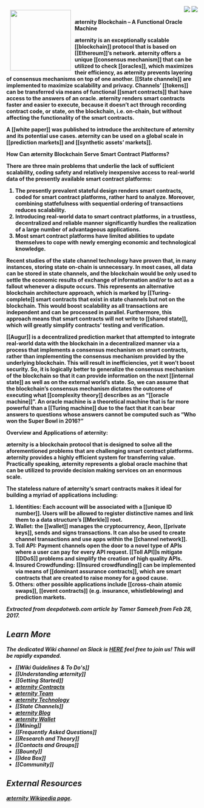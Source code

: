 <a href="http://www.aeternity.com/"><img width="160px" src="http://www.aeternity.com/user/themes/aeon/img/aeternity_logo.png" align="left" hspace="10" vspace="10"></a>

<p align = right><a target="_blank" href="https://twitter.com/intent/tweet?original_referer=https%3A%2F%2Fabout.twitter.com%2Fresources%2Fbuttons&text=Aeternity:%20scalable%20smart%20contracts%20interfacing%20with%20real%20world%20data&tw_p=tweetbutton&url=http%3A%2F%2Fwww.aeternity.com%2F&via=aetrnty"><img src="http://s30.postimg.org/j2q6ql27h/Tweet.png"></a>
<a target="_blank" href="https://twitter.com/aetrnty"> <img src="https://s24.postimg.org/4xcf9j8xh/Follow-_Twitter.jpg?2"></a>
</p>
<b>æternity Blockchain – A Functional Oracle Machine<p>

æternity is an exceptionally scalable [[blockchain]] protocol that is based on [[Ethereum]]’s network. æternity offers a unique [[consensus mechanism]] that can be utilized to check [[oracles]], which maximizes their efficiency, as æternity prevents layering of consensus mechanisms on top of one another. [[State channels]] are implemented to maximize scalability and privacy. Channels’ [[tokens]] can be transferred via means of functional [[smart contracts]] that have access to the answers of an oracle. æternity renders smart contracts faster and easier to execute, because it doesn’t act through recording contract code, or state, on the blockchain, i.e. on-chain, but without affecting the functionality of the smart contracts.<p>

A [[white paper]] was published to introduce the architecture of æternity and its potential use cases. æternity can be used on a global scale in [[prediction markets]] and [[synthetic assets’ markets]].<p>

<b>How Can æternity Blockchain Serve Smart Contract Platforms?<p>

There are three main problems that underlie the lack of sufficient scalability, coding safety and relatively inexpensive access to real-world data of the presently available smart contract platforms:<p>

<ol>
<li>The presently prevalent stateful design renders smart contracts, coded for smart contract platforms, rather hard to analyze. Moreover, combining statfefulness with sequential ordering of transactions reduces scalability.
<li>Introducing real-world data to smart contract platforms, in a trustless, decentralized and reliable manner significantly hurdles the realization of a large number of advantageous applications.
<li>Most smart contract platforms have limited abilities to update themselves to cope with newly emerging economic and technological knowledge.</ol><p>

Recent studies of the state channel technology have proven that, in many instances, storing state on-chain is unnecessary. In most cases, all data can be stored in state channels, and the blockchain would be only used to settle the economic results of exchange of information and/or to act as a fallout whenever a dispute occurs. This represents an alternative blockchain architecture approach, which is marked by [[Turing-complete]] smart contracts that exist in state channels but not on the blockchain. This would boost scalability as all transactions are independent and can be processed in parallel. Furthermore, this approach means that smart contracts will not write to [[shared state]], which will greatly simplify contracts’ testing and verification.<p>

[[Augur]] is a decentralized prediction market that attempted to integrate real-world data with the blockchain in a decentralized manner via a process that implements a consensus mechanism on smart contracts, rather than implementing the consensus mechanism provided by the underlying blockchain. This will result in inefficiencies, yet it won’t boost security. So, it is logically better to generalize the consensus mechanism of the blockchain so that it can provide information on the next [[internal state]] as well as on the external world’s state. So, we can assume that the blockchain’s consensus mechanism dictates the outcome of executing what [[complexity theory]] describes as an “[[oracle machine]]”. An oracle machine is a theoretical machine that is far more powerful than a [[Turing machine]] due to the fact that it can bear answers to questions whose answers cannot be computed such as “Who won the Super Bowl in 2016?”<p>

<b>Overview and Applications of æternity:<p>

æternity is a blockchain protocol that is designed to solve all the aforementioned problems that are challenging smart contract platforms. æternity provides a highly efficient system for transferring value. Practically speaking, æternity represents a global oracle machine that can be utilized to provide decision making services on an enormous scale.<p>

The stateless nature of æternity’s smart contracts makes it ideal for building a myriad of applications including:<ol>
<li>Identities: Each account will be associated with a [[unique ID number]]. Users will be allowed to register distinctive names and link them to a data structure’s [[Merkle]] root.
<li>Wallet: the [[wallet]] manages the cryptocurrency, Aeon, [[private keys]], sends and signs transactions. It can also be used to create channel transactions and use apps within the [[channel network]].
<li>Toll API: Payment channels open the door to a novel type of APIs where a user can pay for every API request. [[Toll API]]s mitigate [[DDoS]] problems and simplify the creation of high quality APIs.
<li>Insured Crowdfunding: [[Insured crowdfunding]] can be implemented via means of [[dominant assurance contracts]], which are smart contracts that are created to raise money for a good cause.
<li>Others: other possible applications include [[cross-chain atomic swaps]], [[event contracts]] (e.g. insurance, whistleblowing) and prediction markets. </ol><p>

<i>Extracted from deepdotweb.com article by Tamer Sameeh from Feb 28, 2017. 

## Learn More
The dedicated Wiki channel on Slack is [HERE](https://pacific-beach-20900.herokuapp.com/) feel free to join us!
_This will be rapidly expanded._

* [[Wiki Guidelines & To Do's]]
* [[Understanding æternity]]
* [[Getting Started]]
* [æternity Contracts](æternity-Contracts)
* [æternity Team](æternity-Team)
* [æternity Technology](æternity-Technology)
* [[State Channels]]
* [æternity Blog](https://blog.aeternity.com/)
* [æternity Wallet](https://wallet.aeternity.com/)
* [[Mining]]
* [[Frequently Asked Questions]]
* [[Research and Theory]]
* [[Contacts and Groups]]
* [[Bounty]]
* [[Idea Box]]
* [[Community]]

## External Resources
[æternity Wikipedia page](https://en.wikipedia.org/wiki/AEternity).

[Whitepaper_English]: Whitepaper_English
[Whitepaper_Korean (한국어)]: Whitepaper_Korean-(한국어)
[Whitepaper_Indonesia]: Whitepaper_Indonesia
[Whitepaper_French]: Whitepaper_French
[Whitepaper_Chinese]: Whitepaper_Chinese
[Whitepaper_Russian]: Whitepaper_Russian
[Whitepaper_Español]: Whitepaper_Español
[Whitepaper_Japanese]: Whitepaper_Japanese